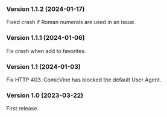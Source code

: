 ### Version 1.1.2 (2024-01-17)

Fixed crash if Roman numerals are used in an issue.

### Version 1.1.1 (2024-01-06)

Fix crash when add to favorites.

### Version 1.1 (2024-01-03)

Fix HTTP 403. ComicVine has blocked the default User Agent.

### Version 1.0 (2023-03-22)

First release.
